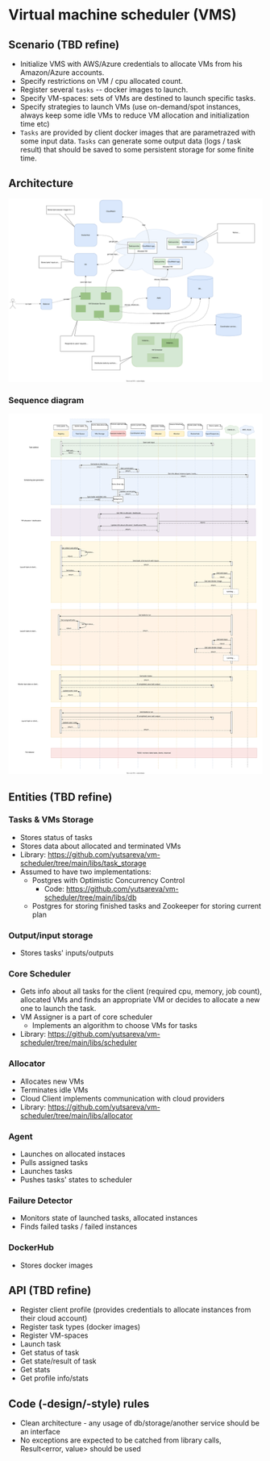 # Virtual machine scheduler (VMS)

## Scenario (TBD refine)

- Initialize VMS with AWS/Azure credentials to allocate VMs from his Amazon/Azure accounts.
- Specify restrictions on VM / cpu allocated count.
- Register several `tasks` -- docker images to launch.
- Specify VM-spaces: sets of VMs are destined to launch specific tasks.
- Specify strategies to launch VMs (use on-demand/spot instances, always keep some idle VMs to reduce
  VM allocation and initialization time etc)
- `Tasks` are provided by client docker images that are parametrazed with some input data. `Tasks` can generate some output data
  (logs / task result) that should be saved to some persistent storage for some finite time.

## Architecture
<img src="./docs/scheduler-schema.drawio.svg?raw=true" width="800">

### Sequence diagram
<img src="./docs/vm_scheduler_seq_v3.drawio.svg?raw=true" width="800">

## Entities (TBD refine)

### Tasks & VMs Storage
- Stores status of tasks
- Stores data about allocated and terminated VMs
- Library: https://github.com/yutsareva/vm-scheduler/tree/main/libs/task_storage
- Assumed to have two implementations:
  - Postgres with Optimistic Concurrency Control
    - Code: https://github.com/yutsareva/vm-scheduler/tree/main/libs/db
  - Postgres for storing finished tasks and Zookeeper for storing current plan

### Output/input storage
- Stores tasks' inputs/outputs

### Core Scheduler
- Gets info about all tasks for the client (required cpu, memory, job count), allocated VMs
  and finds an appropriate VM or decides to allocate a new one to launch the task.
- VM Assigner is a part of core scheduler
  - Implements an algorithm to choose VMs for tasks
- Library: https://github.com/yutsareva/vm-scheduler/tree/main/libs/scheduler

### Allocator
- Allocates new VMs
- Terminates idle VMs
- Cloud Client implements communication with cloud providers
- Library: https://github.com/yutsareva/vm-scheduler/tree/main/libs/allocator


### Agent
- Launches on allocated instaces
- Pulls assigned tasks
- Launches tasks
- Pushes tasks' states to scheduler

### Failure Detector
- Monitors state of launched tasks, allocated instances
- Finds failed tasks / failed instances


### DockerHub
- Stores docker images


## API (TBD refine)

- Register client profile (provides credentials to allocate instances from their cloud account)
- Register task types (docker images)
- Register VM-spaces
- Launch task
- Get status of task
- Get state/result of task
- Get stats
- Get profile info/stats


## Code (-design/-style) rules
- Clean architecture - any usage of db/storage/another service should be an interface
- No exceptions are expected to be catched from library calls, Result<error, value> should be used
